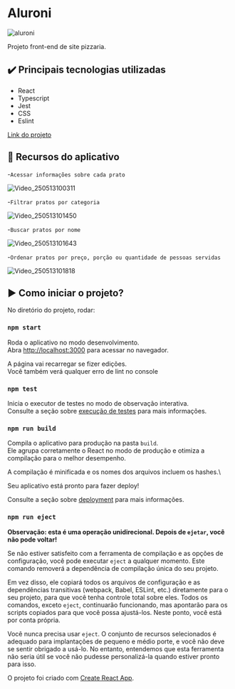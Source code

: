 # Aluroni  

![aluroni](https://github.com/user-attachments/assets/f263c43a-0c3e-47cf-ba69-ec51d65c7a22)

Projeto front-end de site pizzaria.

## ✔️ Principais tecnologias utilizadas

* React
* Typescript
* Jest
* CSS
* Eslint

<a href="https://aluroni-snowy.vercel.app/cardapio"> Link do projeto <a/>

## 🔨 Recursos do aplicativo
-`Acessar informações sobre cada prato`  

![Video_250513100311](https://github.com/user-attachments/assets/b14bccb0-f0b6-46e1-b23d-f64406cc6979)

-`Filtrar pratos por categoria`  

![Video_250513101450](https://github.com/user-attachments/assets/f9328d4b-2b9f-47b3-8cc1-31bb2aca27cc)

-`Buscar pratos por nome`  

![Video_250513101643](https://github.com/user-attachments/assets/49ea04ca-27d0-4f90-a0a0-d9668b0b208f)

-`Ordenar pratos por preço, porção ou quantidade de pessoas servidas`  

![Video_250513101818](https://github.com/user-attachments/assets/dcb2b1b9-73e4-4b64-89d1-761c1b92772e)


## ▶️ Como iniciar o projeto?

No diretório do projeto, rodar:

### `npm start`

Roda o aplicativo no modo desenvolvimento.\
Abra [http://localhost:3000](http://localhost:3000) para acessar no navegador.

A página vai recarregar se fizer edições.\
Você também verá qualquer erro de lint no console

### `npm test`


Inicia o executor de testes no modo de observação interativa.\
Consulte a seção sobre  [execução de testes](https://facebook.github.io/create-react-app/docs/running-tests) para mais informações.

### `npm run build`

Compila o aplicativo para produção na pasta `build`.\
Ele agrupa corretamente o React no modo de produção e otimiza a compilação para o melhor desempenho.

A compilação é minificada e os nomes dos arquivos incluem os hashes.\

Seu aplicativo está pronto para fazer deploy!

Consulte a seção sobre [deployment](https://facebook.github.io/create-react-app/docs/deployment) para mais informações.

### `npm run eject`

**Observação: esta é uma operação unidirecional. Depois de `ejetar`, você não pode voltar!**

Se não estiver satisfeito com a ferramenta de compilação e as opções de configuração, você pode executar `eject` a qualquer momento. Este comando removerá a dependência de compilação única do seu projeto.

Em vez disso, ele copiará todos os arquivos de configuração e as dependências transitivas (webpack, Babel, ESLint, etc.) diretamente para o seu projeto, para que você tenha controle total sobre eles. Todos os comandos, exceto `eject`, continuarão funcionando, mas apontarão para os scripts copiados para que você possa ajustá-los. Neste ponto, você está por conta própria.

Você nunca precisa usar `eject`. O conjunto de recursos selecionados é adequado para implantações de pequeno e médio porte, e você não deve se sentir obrigado a usá-lo. No entanto, entendemos que esta ferramenta não seria útil se você não pudesse personalizá-la quando estiver pronto para isso.

O projeto foi criado com [Create React App](https://github.com/facebook/create-react-app).

